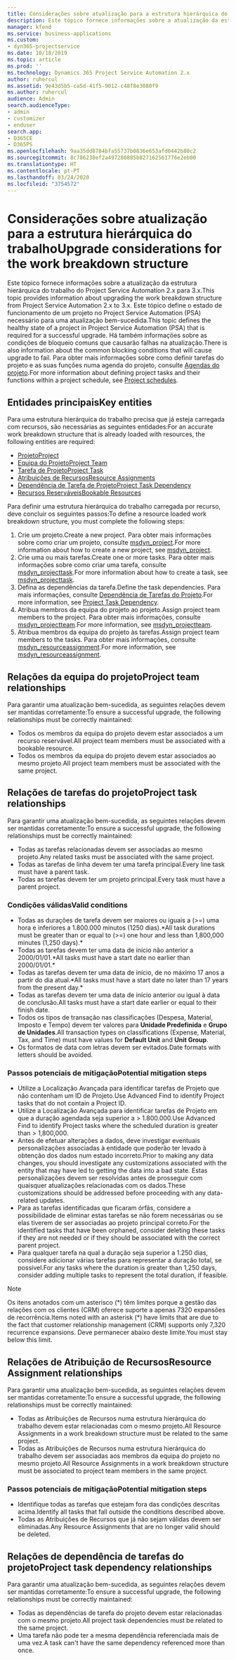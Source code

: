 ```yaml
---
title: Considerações sobre atualização para a estrutura hierárquica do trabalho
description: Este tópico fornece informações sobre a atualização da estrutura hierárquica do trabalho do Project Service Automation 2.x para 3.x.
manager: kfend
ms.service: business-applications
ms.custom:
- dyn365-projectservice
ms.date: 10/18/2019
ms.topic: article
ms.prod: ''
ms.technology: Dynamics 365 Project Service Automation 2.x
author: ruhercul
ms.assetid: 9e43d5b5-ca5d-41f5-9012-c48f8e3080f9
ms.author: ruhercul
audience: Admin
search.audienceType:
- admin
- customizer
- enduser
search.app:
- D365CE
- D365PS
ms.openlocfilehash: 9aa35dd8784bfa55737b0836e653afd0442b80c2
ms.sourcegitcommit: 8c786230ef2a497280885b827162561776e2eb00
ms.translationtype: HT
ms.contentlocale: pt-PT
ms.lasthandoff: 03/24/2020
ms.locfileid: "3754572"
---
```

# <a name="upgrade-considerations-for-the-work-breakdown-structure"></a><span data-ttu-id="96a18-103">Considerações sobre atualização para a estrutura hierárquica do trabalho</span><span class="sxs-lookup"><span data-stu-id="96a18-103">Upgrade considerations for the work breakdown structure</span></span>
<span data-ttu-id="96a18-104">Este tópico fornece informações sobre a atualização da estrutura hierárquica do trabalho do Project Service Automation 2.x para 3.x.</span><span class="sxs-lookup"><span data-stu-id="96a18-104">This topic provides information about upgrading the work breakdown structure from Project Service Automation 2.x to 3.x.</span></span> <span data-ttu-id="96a18-105">Este tópico define o estado de funcionamento de um projeto no Project Service Automation (PSA) necessário para uma atualização bem-sucedida.</span><span class="sxs-lookup"><span data-stu-id="96a18-105">This topic defines the healthy state of a project in Project Service Automation (PSA) that is required for a successful upgrade.</span></span> <span data-ttu-id="96a18-106">Há também informações sobre as condições de bloqueio comuns que causarão falhas na atualização.</span><span class="sxs-lookup"><span data-stu-id="96a18-106">There is also information about the common blocking conditions that will cause upgrade to fail.</span></span> <span data-ttu-id="96a18-107">Para obter mais informações sobre como definir tarefas do projeto e as suas funções numa agenda do projeto, consulte [Agendas do projeto](project-creating.md).</span><span class="sxs-lookup"><span data-stu-id="96a18-107">For more information about defining project tasks and their functions within a project schedule, see [Project schedules](project-creating.md).</span></span>

## <a name="key-entities"></a><span data-ttu-id="96a18-108">Entidades principais</span><span class="sxs-lookup"><span data-stu-id="96a18-108">Key entities</span></span>
<span data-ttu-id="96a18-109">Para uma estrutura hierárquica do trabalho precisa que já esteja carregada com recursos, são necessárias as seguintes entidades:</span><span class="sxs-lookup"><span data-stu-id="96a18-109">For an accurate work breakdown structure that is already loaded with resources, the following entities are required:</span></span>

- [<span data-ttu-id="96a18-110">Projeto</span><span class="sxs-lookup"><span data-stu-id="96a18-110">Project</span></span>](../developer/entities/msdyn_project.md)
- [<span data-ttu-id="96a18-111">Equipa do Projeto</span><span class="sxs-lookup"><span data-stu-id="96a18-111">Project Team</span></span>](../developer/entities/msdyn_projectteam.md)
- [<span data-ttu-id="96a18-112">Tarefa de Projeto</span><span class="sxs-lookup"><span data-stu-id="96a18-112">Project Task</span></span>](../developer/entities/msdyn_projecttask.md)
- [<span data-ttu-id="96a18-113">Atribuições de Recursos</span><span class="sxs-lookup"><span data-stu-id="96a18-113">Resource Assignments</span></span>](../developer/entities/msdyn_resourceassignment.md)
- [<span data-ttu-id="96a18-114">Dependência de Tarefa de Projeto</span><span class="sxs-lookup"><span data-stu-id="96a18-114">Project Task Dependency</span></span>](../developer/entities/msdyn_projecttaskdependency.md)
- [<span data-ttu-id="96a18-115">Recursos Reserváveis</span><span class="sxs-lookup"><span data-stu-id="96a18-115">Bookable Resources</span></span>](../developer/entities/bookableresource.md)

<span data-ttu-id="96a18-116">Para definir uma estrutura hierárquica do trabalho carregada por recurso, deve concluir os seguintes passos:</span><span class="sxs-lookup"><span data-stu-id="96a18-116">To define a resource loaded work breakdown structure, you must complete the following steps:</span></span>

1. <span data-ttu-id="96a18-117">Crie um projeto.</span><span class="sxs-lookup"><span data-stu-id="96a18-117">Create a new project.</span></span> <span data-ttu-id="96a18-118">Para obter mais informações sobre como criar um projeto, consulte [msdyn_project](../developer/entities/msdyn_project.md).</span><span class="sxs-lookup"><span data-stu-id="96a18-118">For more information about how to create a new project, see [msdyn_project](../developer/entities/msdyn_project.md).</span></span>
2. <span data-ttu-id="96a18-119">Crie uma ou mais tarefas.</span><span class="sxs-lookup"><span data-stu-id="96a18-119">Create one or more tasks.</span></span> <span data-ttu-id="96a18-120">Para obter mais informações sobre como criar uma tarefa, consulte [msdyn_projecttask](../developer/entities/msdyn_projecttask.md).</span><span class="sxs-lookup"><span data-stu-id="96a18-120">For more information about how to create a task, see [msdyn_projecttask](../developer/entities/msdyn_projecttask.md).</span></span>
3. <span data-ttu-id="96a18-121">Defina as dependências da tarefa.</span><span class="sxs-lookup"><span data-stu-id="96a18-121">Define the task dependencies.</span></span> <span data-ttu-id="96a18-122">Para mais informações, consulte [Dependência de Tarefas do Projeto](../developer/entities/msdyn_projecttaskdependency.md).</span><span class="sxs-lookup"><span data-stu-id="96a18-122">For more information, see [Project Task Dependency](../developer/entities/msdyn_projecttaskdependency.md).</span></span>
4. <span data-ttu-id="96a18-123">Atribua membros da equipa do projeto ao projeto.</span><span class="sxs-lookup"><span data-stu-id="96a18-123">Assign project team members to the project.</span></span> <span data-ttu-id="96a18-124">Para obter mais informações, consulte [msdyn_projectteam](../developer/entities/msdyn_projectteam.md).</span><span class="sxs-lookup"><span data-stu-id="96a18-124">For more information, see [msdyn_projectteam](../developer/entities/msdyn_projectteam.md).</span></span>
5. <span data-ttu-id="96a18-125">Atribua membros da equipa do projeto às tarefas.</span><span class="sxs-lookup"><span data-stu-id="96a18-125">Assign project team members to the tasks.</span></span> <span data-ttu-id="96a18-126">Para obter mais informações, consulte [msdyn_resourceassignment](../developer/entities/msdyn_resourceassignment.md).</span><span class="sxs-lookup"><span data-stu-id="96a18-126">For more information, see [msdyn_resourceassignment](../developer/entities/msdyn_resourceassignment.md).</span></span>

## <a name="project-team-relationships"></a><span data-ttu-id="96a18-127">Relações da equipa do projeto</span><span class="sxs-lookup"><span data-stu-id="96a18-127">Project team relationships</span></span>

<span data-ttu-id="96a18-128">Para garantir uma atualização bem-sucedida, as seguintes relações devem ser mantidas corretamente:</span><span class="sxs-lookup"><span data-stu-id="96a18-128">To ensure a successful upgrade, the following relationships must be correctly maintained:</span></span>
- <span data-ttu-id="96a18-129">Todos os membros da equipa do projeto devem estar associados a um recurso reservável.</span><span class="sxs-lookup"><span data-stu-id="96a18-129">All project team members must be associated with a bookable resource.</span></span>
- <span data-ttu-id="96a18-130">Todos os membros da equipa do projeto devem estar associados ao mesmo projeto.</span><span class="sxs-lookup"><span data-stu-id="96a18-130">All project team members must be associated with the same project.</span></span> 

## <a name="project-task-relationships"></a><span data-ttu-id="96a18-131">Relações de tarefas do projeto</span><span class="sxs-lookup"><span data-stu-id="96a18-131">Project task relationships</span></span>
<span data-ttu-id="96a18-132">Para garantir uma atualização bem-sucedida, as seguintes relações devem ser mantidas corretamente:</span><span class="sxs-lookup"><span data-stu-id="96a18-132">To ensure a successful upgrade, the following relationships must be correctly maintained:</span></span>

- <span data-ttu-id="96a18-133">Todas as tarefas relacionadas devem ser associadas ao mesmo projeto.</span><span class="sxs-lookup"><span data-stu-id="96a18-133">Any related tasks must be associated with the same project.</span></span>
- <span data-ttu-id="96a18-134">Todas as tarefas de linha devem ter uma tarefa principal.</span><span class="sxs-lookup"><span data-stu-id="96a18-134">Every line task must have a parent task.</span></span>
- <span data-ttu-id="96a18-135">Todas as tarefas devem ter um projeto principal.</span><span class="sxs-lookup"><span data-stu-id="96a18-135">Every task must have a parent project.</span></span>

### <a name="valid-conditions"></a><span data-ttu-id="96a18-136">Condições válidas</span><span class="sxs-lookup"><span data-stu-id="96a18-136">Valid conditions</span></span>

- <span data-ttu-id="96a18-137">Todas as durações de tarefa devem ser maiores ou iguais a (>=) uma hora e inferiores a 1.800.000 minutos (1250 dias).\*</span><span class="sxs-lookup"><span data-stu-id="96a18-137">All task durations must be greater than or equal to (>=) one hour and less than 1,800,000 minutes (1,250 days).\*</span></span>
- <span data-ttu-id="96a18-138">Todas as tarefas devem ter uma data de início não anterior a 2000/01/01.\*</span><span class="sxs-lookup"><span data-stu-id="96a18-138">All tasks must have a start date no earlier than 2000/01/01.\*</span></span>
- <span data-ttu-id="96a18-139">Todas as tarefas devem ter uma data de início, de no máximo 17 anos a partir do dia atual.\*</span><span class="sxs-lookup"><span data-stu-id="96a18-139">All tasks must have a start date no later than 17 years from the present day.\*</span></span>
- <span data-ttu-id="96a18-140">Todas as tarefas devem ter uma data de início anterior ou igual à data de conclusão.</span><span class="sxs-lookup"><span data-stu-id="96a18-140">All tasks must have a start date earlier or equal to their finish date.</span></span>
- <span data-ttu-id="96a18-141">Todos os tipos de transação nas classificações (Despesa, Material, Imposto e Tempo) devem ter valores para **Unidade Predefinida** e **Grupo de Unidades**.</span><span class="sxs-lookup"><span data-stu-id="96a18-141">All transaction types on classifications (Expense, Material, Tax, and Time) must have values for **Default Unit** and **Unit Group**.</span></span>
- <span data-ttu-id="96a18-142">Os formatos de data com letras devem ser evitados.</span><span class="sxs-lookup"><span data-stu-id="96a18-142">Date formats with letters should be avoided.</span></span>

### <a name="potential-mitigation-steps"></a><span data-ttu-id="96a18-143">Passos potenciais de mitigação</span><span class="sxs-lookup"><span data-stu-id="96a18-143">Potential mitigation steps</span></span>
- <span data-ttu-id="96a18-144">Utilize a Localização Avançada para identificar tarefas de Projeto que não contenham um ID de Projeto.</span><span class="sxs-lookup"><span data-stu-id="96a18-144">Use Advanced Find to identify Project tasks that do not contain a Project ID.</span></span>
- <span data-ttu-id="96a18-145">Utilize a Localização Avançada para identificar tarefas de Projeto em que a duração agendada seja superior a > 1.800.000.</span><span class="sxs-lookup"><span data-stu-id="96a18-145">Use Advanced Find to identify Project tasks where the scheduled duration is greater than > 1,800,000.</span></span>
- <span data-ttu-id="96a18-146">Antes de efetuar alterações a dados, deve investigar eventuais personalizações associadas à entidade que poderão ter levado à obtenção dos dados num estado incorreto.</span><span class="sxs-lookup"><span data-stu-id="96a18-146">Prior to making any data changes, you should investigate any customizations associated with the entity that may have led to getting the data into a bad state.</span></span> <span data-ttu-id="96a18-147">Estas personalizações devem ser resolvidas antes de prosseguir com quaisquer atualizações relacionadas com os dados.</span><span class="sxs-lookup"><span data-stu-id="96a18-147">These customizations should be addressed before proceeding with any data-related updates.</span></span>
- <span data-ttu-id="96a18-148">Para as tarefas identificadas que ficaram órfãs, considere a possibilidade de eliminar estas tarefas se não forem necessárias ou se elas tiverem de ser associadas ao projeto principal correto.</span><span class="sxs-lookup"><span data-stu-id="96a18-148">For the identified tasks that have been orphaned, consider deleting these tasks if they are not needed or if they should be associated with the correct parent project.</span></span>
- <span data-ttu-id="96a18-149">Para qualquer tarefa na qual a duração seja superior a 1.250 dias, considere adicionar várias tarefas para representar a duração total, se possível.</span><span class="sxs-lookup"><span data-stu-id="96a18-149">For any tasks where the duration is greater than 1,250 days, consider adding multiple tasks to represent the total duration, if feasible.</span></span>

> [!NOTE]
> <span data-ttu-id="96a18-150">Os itens anotados com um asterisco (\*) têm limites porque a gestão das relações com os clientes (CRM) oferece suporte a apenas 7320 expansões de recorrência.</span><span class="sxs-lookup"><span data-stu-id="96a18-150">Items noted with an asterisk (\*) have limits that are due to the fact that customer relationship management (CRM) supports only 7,320 recurrence expansions.</span></span> <span data-ttu-id="96a18-151">Deve permanecer abaixo deste limite.</span><span class="sxs-lookup"><span data-stu-id="96a18-151">You must stay below this limit.</span></span>

## <a name="resource-assignment-relationships"></a><span data-ttu-id="96a18-152">Relações de Atribuição de Recursos</span><span class="sxs-lookup"><span data-stu-id="96a18-152">Resource Assignment relationships</span></span>
<span data-ttu-id="96a18-153">Para garantir uma atualização bem-sucedida, as seguintes relações devem ser mantidas corretamente:</span><span class="sxs-lookup"><span data-stu-id="96a18-153">To ensure a successful upgrade, the following relationships must be correctly maintained:</span></span>

- <span data-ttu-id="96a18-154">Todas as Atribuições de Recursos numa estrutura hierárquica do trabalho devem estar relacionadas com o mesmo projeto.</span><span class="sxs-lookup"><span data-stu-id="96a18-154">All Resource Assignments in a work breakdown structure must be related to the same project.</span></span>
- <span data-ttu-id="96a18-155">Todas as Atribuições de Recursos numa estrutura hierárquica do trabalho devem ser associadas aos membros da equipa do projeto no mesmo projeto.</span><span class="sxs-lookup"><span data-stu-id="96a18-155">All Resource Assignments in a work breakdown structure must be associated to project team members in the same project.</span></span>

### <a name="potential-mitigation-steps"></a><span data-ttu-id="96a18-156">Passos potenciais de mitigação</span><span class="sxs-lookup"><span data-stu-id="96a18-156">Potential mitigation steps</span></span>
- <span data-ttu-id="96a18-157">Identifique todas as tarefas que estejam fora das condições descritas acima.</span><span class="sxs-lookup"><span data-stu-id="96a18-157">Identify all tasks that fall outside the conditions described above.</span></span>  
- <span data-ttu-id="96a18-158">Todas as Atribuições de Recursos que já não sejam válidas devem ser eliminadas.</span><span class="sxs-lookup"><span data-stu-id="96a18-158">Any Resource Assignments that are no longer valid should be deleted.</span></span>

## <a name="project-task-dependency-relationships"></a><span data-ttu-id="96a18-159">Relações de dependência de tarefas do projeto</span><span class="sxs-lookup"><span data-stu-id="96a18-159">Project task dependency relationships</span></span>
<span data-ttu-id="96a18-160">Para garantir uma atualização bem-sucedida, as seguintes relações devem ser mantidas corretamente:</span><span class="sxs-lookup"><span data-stu-id="96a18-160">To ensure a successful upgrade, the following relationships must be correctly maintained:</span></span>

- <span data-ttu-id="96a18-161">Todas as dependências de tarefa do projeto devem estar relacionadas com o mesmo projeto.</span><span class="sxs-lookup"><span data-stu-id="96a18-161">All project task dependencies must be related to the same project.</span></span>
- <span data-ttu-id="96a18-162">Uma tarefa não pode ter a mesma dependência referenciada mais de uma vez.</span><span class="sxs-lookup"><span data-stu-id="96a18-162">A task can't have the same dependency referenced more than once.</span></span>
